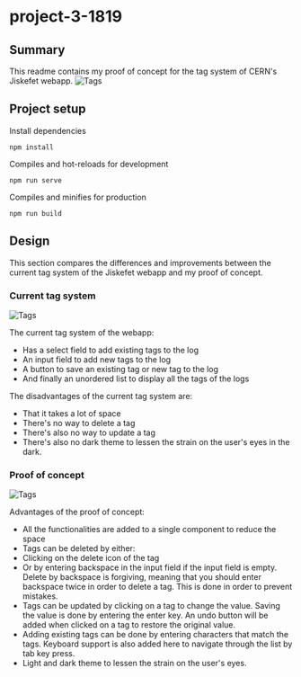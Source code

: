 # project-3-1819

## Summary
This readme contains my proof of concept for the tag system of CERN's Jiskefet webapp.
![Tags](../master/docs/new-tags.jpg)

## Project setup
Install dependencies
```
npm install
```

Compiles and hot-reloads for development
```
npm run serve
```

Compiles and minifies for production
```
npm run build
```

## Design
This section compares the differences and improvements between the current tag system of the Jiskefet webapp and my proof of concept.

### Current tag system
![Tags](../master/docs/current-tags.jpg)

The current tag system of the webapp:
- Has a select field to add existing tags to the log
- An input field to add new tags to the log
- A button to save an existing tag or new tag to the log
- And finally an unordered list to display all the tags of the logs

The disadvantages of the current tag system are:
- That it takes a lot of space
- There's no way to delete a tag
- There's also no way to update a tag
- There's also no dark theme to lessen the strain on the user's eyes in the dark.

### Proof of concept
![Tags](../master/docs/new-tags.jpg)

Advantages of the proof of concept:
- All the functionalities are added to a single component to reduce the space
- Tags can be deleted by either:
- Clicking on the delete icon of the tag 
- Or by entering backspace in the input field if the input field is empty. Delete by backspace is forgiving, meaning that you should enter backspace twice in order to delete a tag. This is done in order to prevent mistakes.
- Tags can be updated by clicking on a tag to change the value. Saving the value is done by entering the enter key. An undo button will be added when clicked on a tag to restore the original value.
- Adding existing tags can be done by entering characters that match the tags. Keyboard support is also added here to navigate through the list by tab key press.
- Light and dark theme to lessen the strain on the user's eyes.

